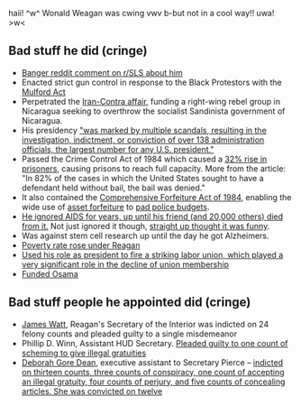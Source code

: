 haii! ^w^ Wonald Weagan was cwing vwv b-but not in a cool way!! uwa! >w<

## Bad stuff he did (cringe)

- [Banger reddit comment on r/SLS about him](https://www.reddit.com/r/ShitLiberalsSay/comments/ce2v7l/comment/etydg3l/)
- Enacted strict gun control in response to the Black Protestors with the [Mulford Act](https://en.wikipedia.org/wiki/Mulford_Act)
- Perpetrated the [Iran-Contra affair](https://en.wikipedia.org/wiki/Iran%E2%80%93Contra_affair), funding a right-wing rebel group in Nicaragua seeking to overthrow the socialist Sandinista government of Nicaragua.
- His presidency ["was marked by multiple scandals, resulting in the investigation, indictment, or conviction of over 138 administration officials, the largest number for any U.S. president."](https://en.wikipedia.org/wiki/Reagan_administration_scandals)
- Passed the Crime Control Act of 1984 which caused a [32% rise in prisoners](https://archive.ph/zfCu2), causing prisons to reach full capacity. More from the article: "In 82% of the cases in which the United States sought to have a defendant held without bail, the bail was denied."
- It also contained the [Comprehensive Forfeiture Act of 1984](https://www.congress.gov/bill/98th-congress/senate-bill/948), enabling the wide use of [asset forfeiture](https://mises.org/wire/joe-biden-father-drug-wars-asset-forfeiture-program) to [pad police budgets](https://www.npr.org/templates/story/story.php?storyId=91490480).
- [He ignored AIDS for years, up until his friend (and 20,000 others) died from it.](https://en.wikipedia.org/wiki/Ronald_Reagan#Response_to_the_AIDS_epidemic) Not just ignored it though, [straight up thought it was funny](https://web.archive.org/web/20210301172106/https://www.washingtonpost.com/news/arts-and-entertainment/wp/2015/12/01/a-disturbing-new-glimpse-at-the-reagan-administrations-indifference-to-aids/).
- Was against stem cell research up until the day he got Alzheimers.
- [Poverty rate rose under Reagan](https://www.shmoop.com/reagan-era/statistics.html)
- [Used his role as president to fire a striking labor union, which played a very significant role in the decline of union membership](https://en.wikipedia.org/wiki/Professional_Air_Traffic_Controllers_Organization_%281968%29#August_1981_strike)
- [Funded Osama](https://slate.com/news-and-politics/2004/06/how-reagan-made-a-terrorist-kingpin-of-osama.html)

## Bad stuff people he appointed did (cringe)

- [James Watt](https://en.wikipedia.org/wiki/James_G._Watt), Reagan's Secretary of the Interior was indicted on 24 felony counts and pleaded guilty to a single misdemeanor
- Phillip D. Winn, Assistant HUD Secretary. [Pleaded guilty to one count of scheming to give illegal gratuities](https://www.nytimes.com/1993/10/27/us/ex-official-is-convicted-in-hud-scandal-of-80-s.html)
- [Deborah Gore Dean](https://en.wikipedia.org/wiki/Deborah_Gore_Dean), executive assistant to Secretary Pierce – [indicted on thirteen counts, three counts of conspiracy, one count of accepting an illegal gratuity, four counts of perjury, and five counts of concealing articles. She was convicted on twelve](https://www.nytimes.com/1993/10/27/us/ex-official-is-convicted-in-hud-scandal-of-80-s.html)
